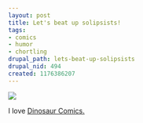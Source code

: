 ```yaml
--- 
layout: post
title: Let's beat up solipsists!
tags: 
- comics
- humor
- chortling
drupal_path: lets-beat-up-solipsists
drupal_nid: 494
created: 1176386207
---
```

![](/files/Firefox025.png)



I love <a href="http://www.qwantz.com/">Dinosaur Comics.</a>
